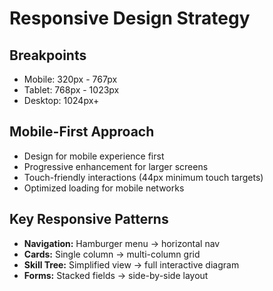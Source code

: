 # Responsive Design Strategy

## Breakpoints
- Mobile: 320px - 767px
- Tablet: 768px - 1023px
- Desktop: 1024px+

## Mobile-First Approach
- Design for mobile experience first
- Progressive enhancement for larger screens
- Touch-friendly interactions (44px minimum touch targets)
- Optimized loading for mobile networks

## Key Responsive Patterns
- **Navigation:** Hamburger menu → horizontal nav
- **Cards:** Single column → multi-column grid
- **Skill Tree:** Simplified view → full interactive diagram
- **Forms:** Stacked fields → side-by-side layout